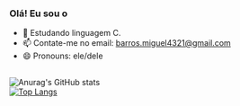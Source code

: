 ### Olá! Eu sou o 

- 🌱 Estudando linguagem C.
- 📫 Contate-me no email: barros.miguel4321@gmail.com
- 😄 Pronouns: ele/dele

##

![Anurag's GitHub stats](https://github-readme-stats.vercel.app/api?username=MIGUEL24809&show_icons=true&theme=merko&count_private=true)
<br>
[![Top Langs](https://github-readme-stats.vercel.app/api/top-langs/?username=MIGUEL24809&layout=compact&theme=merko)](https://github.com/anuraghazra/github-readme-stats)

##
